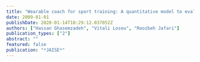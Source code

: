 ```yaml
---
title: "Wearable coach for sport training: A quantitative model to evaluate wrist-rotation in golf"
date: 2009-01-01
publishDate: 2020-01-14T10:29:12.037052Z
authors: ["Hassan Ghasemzadeh", "Vitali Loseu", "Roozbeh Jafari"]
publication_types: ["2"]
abstract: ""
featured: false
publication: "*JAISE*"
---
```


